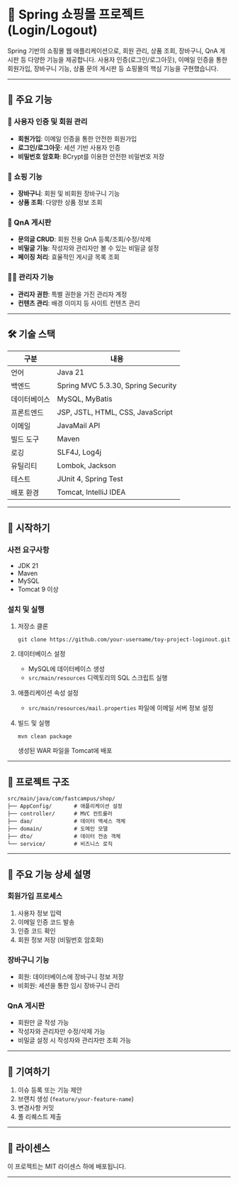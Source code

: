 # 🛒 Spring 쇼핑몰 프로젝트 (Login/Logout)

Spring 기반의 쇼핑몰 웹 애플리케이션으로, 회원 관리, 상품 조회, 장바구니, QnA 게시판 등 다양한 기능을 제공합니다.
사용자 인증(로그인/로그아웃), 이메일 인증을 통한 회원가입, 장바구니 기능, 상품 문의 게시판 등 쇼핑몰의 핵심 기능을 구현했습니다.

---

## 📌 주요 기능

### 🔐 사용자 인증 및 회원 관리
- **회원가입**: 이메일 인증을 통한 안전한 회원가입
- **로그인/로그아웃**: 세션 기반 사용자 인증
- **비밀번호 암호화**: BCrypt를 이용한 안전한 비밀번호 저장

### 🛒 쇼핑 기능
- **장바구니**: 회원 및 비회원 장바구니 기능
- **상품 조회**: 다양한 상품 정보 조회

### 📝 QnA 게시판
- **문의글 CRUD**: 회원 전용 QnA 등록/조회/수정/삭제
- **비밀글 기능**: 작성자와 관리자만 볼 수 있는 비밀글 설정
- **페이징 처리**: 효율적인 게시글 목록 조회

### 👨‍💼 관리자 기능
- **관리자 권한**: 특별 권한을 가진 관리자 계정
- **컨텐츠 관리**: 배경 이미지 등 사이트 컨텐츠 관리

---

## 🛠 기술 스택

| 구분 | 내용 |
|------|------|
| 언어 | Java 21 |
| 백엔드 | Spring MVC 5.3.30, Spring Security |
| 데이터베이스 | MySQL, MyBatis |
| 프론트엔드 | JSP, JSTL, HTML, CSS, JavaScript |
| 이메일 | JavaMail API |
| 빌드 도구 | Maven |
| 로깅 | SLF4J, Log4j |
| 유틸리티 | Lombok, Jackson |
| 테스트 | JUnit 4, Spring Test |
| 배포 환경 | Tomcat, IntelliJ IDEA |

---

## 🚀 시작하기

### 사전 요구사항
- JDK 21
- Maven
- MySQL
- Tomcat 9 이상

### 설치 및 실행
1. 저장소 클론
   ```
   git clone https://github.com/your-username/toy-project-loginout.git
   ```

2. 데이터베이스 설정
   - MySQL에 데이터베이스 생성
   - `src/main/resources` 디렉토리의 SQL 스크립트 실행

3. 애플리케이션 속성 설정
   - `src/main/resources/mail.properties` 파일에 이메일 서버 정보 설정

4. 빌드 및 실행
   ```
   mvn clean package
   ```
   생성된 WAR 파일을 Tomcat에 배포

---

## 📂 프로젝트 구조

```
src/main/java/com/fastcampus/shop/
├── AppConfig/       # 애플리케이션 설정
├── controller/      # MVC 컨트롤러
├── dao/             # 데이터 액세스 객체
├── domain/          # 도메인 모델
├── dto/             # 데이터 전송 객체
└── service/         # 비즈니스 로직
```

---

## 📝 주요 기능 상세 설명

### 회원가입 프로세스
1. 사용자 정보 입력
2. 이메일 인증 코드 발송
3. 인증 코드 확인
4. 회원 정보 저장 (비밀번호 암호화)

### 장바구니 기능
- 회원: 데이터베이스에 장바구니 정보 저장
- 비회원: 세션을 통한 임시 장바구니 관리

### QnA 게시판
- 회원만 글 작성 가능
- 작성자와 관리자만 수정/삭제 가능
- 비밀글 설정 시 작성자와 관리자만 조회 가능

---

## 🤝 기여하기
1. 이슈 등록 또는 기능 제안
2. 브랜치 생성 (`feature/your-feature-name`)
3. 변경사항 커밋
4. 풀 리퀘스트 제출

---

## 📜 라이센스
이 프로젝트는 MIT 라이센스 하에 배포됩니다.

---
